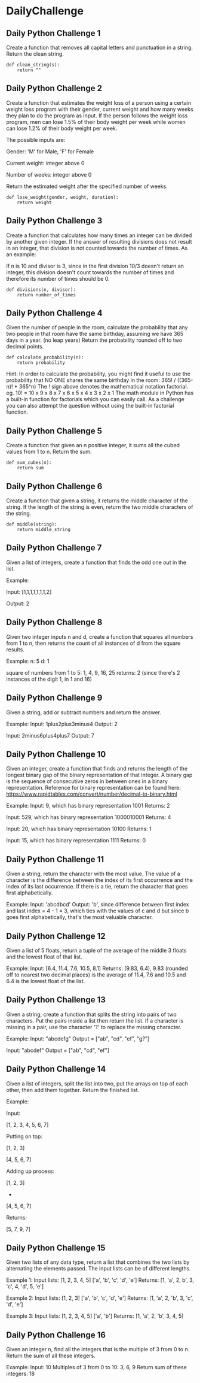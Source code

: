 # DailyChallenge
## Daily Python Challenge 1
Create a function that removes all capital letters and punctuation in a string. Return the clean string.

```
def clean_string(s):
    return ""
```

## Daily Python Challenge 2
Create a function that estimates the weight loss of a person using a certain weight loss program with their gender, current weight and how many weeks they plan to do the program as input. If the person follows the weight loss program, men can lose 1.5% of their body weight per week while women can lose 1.2% of their body weight per week. 

The possible inputs are:

Gender: 'M' for Male, 'F' for Female

Current weight: integer above 0

Number of weeks: integer above 0

Return the estimated weight after the specified number of weeks.

```
def lose_weight(gender, weight, duration):
    return weight
```

## Daily Python Challenge 3
Create a function that calculates how many times an integer can be divided by another given integer. If the answer of resulting divisions does not result in an integer, that division is not counted towards the number of times. As an example: 

If n is 10 and divisor is 3, since in the first division 10/3 doesn't return an integer, this division doesn't count towards the number of times and therefore its number of times should be 0.

```
def divisions(n, divisor):
    return number_of_times
```

## Daily Python Challenge 4
Given the number of people in the room, calculate the probability that any two people in that room have the same birthday, assuming we have 365 days in a year. (no leap years) Return the probability rounded off to two decimal points.

```
def calculate_probability(n):
    return probability
```

Hint: In order to calculate the probability, you might find it useful to use the probability that NO ONE shares the same birthday in the room:
365! / ((365-n)! * 365^n)
The ! sign above denotes the mathematical notation factorial. eg. 10! = 10 x 9 x 8 x 7 x 6 x 5 x 4 x 3 x 2 x 1
The math module in Python has a built-in function for factorials which you can easily call. As a challenge you can also attempt the question without using the built-in factorial function.

## Daily Python Challenge 5
Create a function that given an n positive integer, it sums all the cubed values from 1 to n. Return the sum.

```
def sum_cubes(n):
    return sum
```

## Daily Python Challenge 6
Create a function that given a string, it returns the middle character of the string. If the length of the string is even, return the two middle characters of the string.

```
def middle(string):
    return middle_string
```

## Daily Python Challenge 7
Given a list of integers, create a function that finds the odd one out in the list.

Example:

Input: [1,1,1,1,1,1,1,2]

Output: 2

## Daily Python Challenge 8
Given two integer inputs n and d, create a function that squares all numbers from 1 to n, then returns the count of all instances of d from the square results.  

Example: 
n: 5
d: 1

square of numbers from 1 to 5: 1, 4, 9, 16, 25
returns: 2 (since there's 2 instances of the digit 1, in 1 and 16)

## Daily Python Challenge 9
Given a string, add or subtract numbers and return the answer.

Example:
Input: 1plus2plus3minus4
Output: 2

Input: 2minus6plus4plus7
Output: 7


## Daily Python Challenge 10
Given an integer, create a function that finds and returns the length of the longest binary gap of the binary representation of that integer. A binary gap is the sequence of consecutive zeros in between ones in a binary representation. Reference for binary representation can be found here: https://www.rapidtables.com/convert/number/decimal-to-binary.html

Example:
Input: 9, which has binary representation 1001
Returns: 2

Input: 529, which has binary representation 1000010001
Returns: 4

Input: 20, which has binary representation 10100
Returns: 1

Input: 15, which has binary representation 1111
Returns: 0


## Daily Python Challenge 11
Given a string, return the character with the most value. The value of a character is the difference between the index of its first occurrence and the index of its last occurrence. If there is a tie, return the character that goes first alphabetically.

Example:
Input: 'abcdbcd'
Output: 'b', since difference between first index and last index = 4 - 1 = 3, which ties with the values of c and d but since b goes first alphabetically, that's the most valuable character.


## Daily Python Challenge 12
Given a list of 5 floats, return a tuple of the average of the middle 3 floats and the lowest float of that list.

Example:
Input:
[6.4, 11.4, 7.6, 10.5, 8.1]
Returns:
(9.83, 6.4), 9.83 (rounded off to nearest two decimal places) is the average of 11.4, 7.6 and 10.5 and 6.4 is the lowest float of the list.


## Daily Python Challenge 13
Given a string, create a function that splits the string into pairs of two characters. Put the pairs inside a list then return the list. If a character is missing in a pair, use the character '?' to replace the missing character.

Example:
Input: "abcdefg"
Output = ["ab", "cd", "ef", "g?"]

Input: "abcdef"
Output = ["ab", "cd", "ef"]


## Daily Python Challenge 14
Given a list of integers, split the list into two, put the arrays on top of each other, then add them together. Return the finished list.


Example:

Input:

[1, 2, 3, 4, 5, 6, 7]

Putting on top:

[1, 2, 3]

[4, 5, 6, 7]

Adding up process:

[1, 2, 3]

+

[4, 5, 6, 7]

Returns:

[5, 7, 9, 7]



## Daily Python Challenge 15
Given two lists of any data type, return a list that combines the two lists by alternating the elements passed. The input lists can be of different lengths.

Example 1:
Input lists: 
[1, 2, 3, 4, 5]
['a', 'b', 'c', 'd', 'e']
Returns:
[1, 'a', 2, b', 3, 'c', 4, 'd', 5, 'e']

Example 2:
Input lists:
[1, 2, 3]
['a', 'b', 'c', 'd', 'e']
Returns:
[1, 'a', 2, 'b', 3, 'c', 'd', 'e']

Example 3:
Input lists:
[1, 2, 3, 4, 5]
['a', 'b']
Returns:
[1, 'a', 2, 'b', 3, 4, 5]


## Daily Python Challenge 16
Given an integer n, find all the integers that is the multiple of 3 from 0 to n. Return the sum of all these integers.

Example:
Input: 
10
Multiples of 3 from 0 to 10:
3, 6, 9
Return sum of these integers:
18




